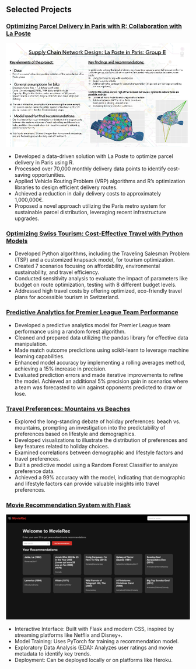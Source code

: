 ## **Selected Projects**

### [Optimizing Parcel Delivery in Paris with R: Collaboration with La Poste](https://github.com/Adlan-Boithier/Supply-Chain-La-Poste/)
![Poster_Supply_Chain](Poster_Supply_Chain.png)
- Developed a data-driven solution with La Poste to optimize parcel delivery in Paris using R.
- Processed over 70,000 monthly delivery data points to identify cost-saving opportunities.
- Applied Vehicle Routing Problem (VRP) algorithms and R’s optimization libraries to design efficient delivery routes.
- Achieved a reduction in daily delivery costs to approximately 1,000,000€.
- Proposed a novel approach utilizing the Paris metro system for sustainable parcel distribution, leveraging recent infrastructure upgrades.


### [Optimizing Swiss Tourism: Cost-Effective Travel with Python Models](https://github.com/Adlan-Boithier/Sustainable-Logistics/)
- Developed Python algorithms, including the Traveling Salesman Problem (TSP) and a customized knapsack model, for tourism optimization.
- Created 7 scenarios focusing on affordability, environmental sustainability, and travel efficiency.
- Conducted sensitivity analysis to evaluate the impact of parameters like budget on route optimization, testing with 8 different budget levels.
- Addressed high travel costs by offering optimized, eco-friendly travel plans for accessible tourism in Switzerland.


### [Predictive Analytics for Premier League Team Performance](https://github.com/Adlan-Boithier/Premier-League-Prediction/)
- Developed a predictive analytics model for Premier League team performance using a random forest algorithm.
- Cleaned and prepared data utilizing the pandas library for effective data manipulation.
- Made match outcome predictions using scikit-learn to leverage machine learning capabilities.
- Enhanced model accuracy by implementing a rolling averages method, achieving a 15% increase in precision.
- Evaluated prediction errors and made iterative improvements to refine the model.
Achieved an additional 5% precision gain in scenarios where a team was forecasted to win against opponents predicted to draw or lose.

### [Travel Preferences: Mountains vs Beaches](https://github.com/Adlan-Boithier/Mountains-vs-Beaches) 
- Explored the long-standing debate of holiday preferences: beach vs. mountains, prompting an investigation into the predictability of preferences based on lifestyle and demographics.
- Developed visualizations to illustrate the distribution of preferences and key features related to holiday choices.
- Examined correlations between demographic and lifestyle factors and travel preferences.
- Built a predictive model using a Random Forest Classifier to analyze preference data.
- Achieved a 99% accuracy with the model, indicating that demographic and lifestyle factors can provide valuable insights into travel preferences.

### [Movie Recommendation System with Flask](https://github.com/Adlan-Boithier/Movie-Recommendation)
![App Screenshot](app_screenshot.png)
- Interactive Interface: Built with Flask and modern CSS, inspired by streaming platforms like Netflix and Disney+.
- Model Training: Uses PyTorch for training a recommendation model.
- Exploratory Data Analysis (EDA): Analyzes user ratings and movie metadata to identify key trends.
- Deployment: Can be deployed locally or on platforms like Heroku.
